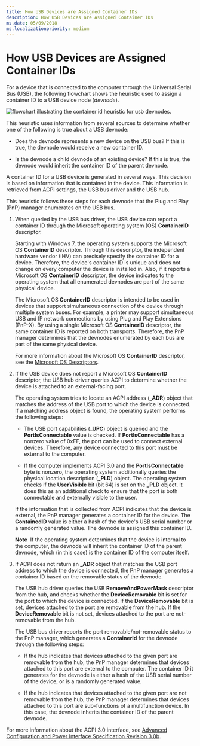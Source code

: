 ```yaml
---
title: How USB Devices are Assigned Container IDs
description: How USB Devices are Assigned Container IDs
ms.date: 05/09/2018
ms.localizationpriority: medium
---
```


# How USB Devices are Assigned Container IDs


For a device that is connected to the computer through the Universal Serial Bus (USB), the following flowchart shows the heuristic used to assign a container ID to a USB device node (*devnode*).

![flowchart illustrating the container id heuristic for usb devnodes.](images/containerid-6.png)

This heuristic uses information from several sources to determine whether one of the following is true about a USB devnode:

-   Does the devnode represents a new device on the USB bus? If this is true, the devnode would receive a new container ID.

-   Is the devnode a child devnode of an existing device? If this is true, the devnode would inherit the container ID of the parent devnode.

A container ID for a USB device is generated in several ways. This decision is based on information that is contained in the device. This information is retrieved from ACPI settings, the USB bus driver and the USB hub.

This heuristic follows these steps for each devnode that the Plug and Play (PnP) manager enumerates on the USB bus.

1.  When queried by the USB bus driver, the USB device can report a container ID through the Microsoft operating system (OS) **ContainerID** descriptor.

    Starting with Windows 7, the operating system supports the Microsoft OS **ContainerID** descriptor. Through this descriptor, the independent hardware vendor (IHV) can precisely specify the container ID for a device. Therefore, the device's container ID is unique and does not change on every computer the device is installed in. Also, if it reports a Microsoft OS **ContainerID** descriptor, the device indicates to the operating system that all enumerated devnodes are part of the same physical device.

    The Microsoft OS **ContainerID** descriptor is intended to be used in devices that support simultaneous connection of the device through multiple system buses. For example, a printer may support simultaneous USB and IP network connections by using Plug and Play Extensions (PnP-X). By using a single Microsoft OS **ContainerID** descriptor, the same container ID is reported on both transports. Therefore, the PnP manager determines that the devnodes enumerated by each bus are part of the same physical device.

    For more information about the Microsoft OS **ContainerID** descriptor, see the [Microsoft OS Descriptors](/previous-versions/gg463179(v=msdn.10)).

2.  If the USB device does not report a Microsoft OS **ContainerID** descriptor, the USB hub driver queries ACPI to determine whether the device is attached to an external-facing port.

    The operating system tries to locate an ACPI address (**_ADR**) object that matches the address of the USB port to which the device is connected. If a matching address object is found, the operating system performs the following steps:

    -   The USB port capabilities (**_UPC**) object is queried and the **PortIsConnectable** value is checked. If **PortIsConnectable** has a nonzero value of 0xFF, the port can be used to connect external devices. Therefore, any device connected to this port must be external to the computer.

    -   If the computer implements ACPI 3.0 and the **PortIsConnectable** byte is nonzero, the operating system additionally queries the physical location description (**_PLD**) object. The operating system checks if the **UserVisible** bit (bit 64) is set on the **_PLD** object. It does this as an additional check to ensure that the port is both connectable and externally visible to the user.

    If the information that is collected from ACPI indicates that the device is external, the PnP manager generates a container ID for the device. The **ContainedID** value is either a hash of the device's USB serial number or a randomly generated value. The devnode is assigned this container ID.

    **Note**  If the operating system determines that the device is internal to the computer, the devnode will inherit the container ID of the parent devnode, which (in this case) is the container ID of the computer itself.

     

3.  If ACPI does not return an **_ADR** object that matches the USB port address to which the device is connected, the PnP manager generates a container ID based on the removable status of the devnode.

    The USB hub driver queries the USB **RemoveAndPowerMask** descriptor from the hub, and checks whether the **DeviceRemovable** bit is set for the port to which the device is connected. If the **DeviceRemovable** bit is set, devices attached to the port are removable from the hub. If the **DeviceRemovable** bit is not set, devices attached to the port are not-removable from the hub.

    The USB bus driver reports the port removable/not-removable status to the PnP manager, which generates a **ContainerId** for the devnode through the following steps:

    -   If the hub indicates that devices attached to the given port are removable from the hub, the PnP manager determines that devices attached to this port are external to the computer. The container ID it generates for the devnode is either a hash of the USB serial number of the device, or is a randomly generated value.

    -   If the hub indicates that devices attached to the given port are not removable from the hub, the PnP manager determines that devices attached to this port are sub-functions of a multifunction device. In this case, the devnode inherits the container ID of the parent devnode.

For more information about the ACPI 3.0 interface, see [Advanced Configuration and Power Interface Specification Revision 3.0b](https://go.microsoft.com/fwlink/p/?linkid=145427).

 

